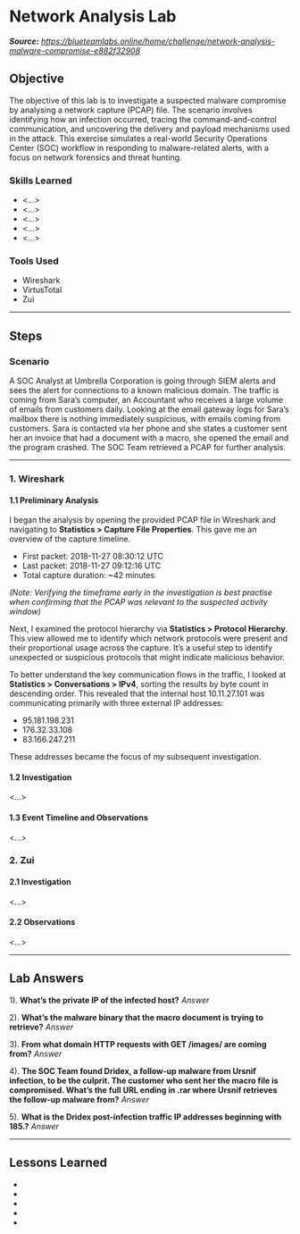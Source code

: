 # Network Analysis Lab

_**Source:** https://blueteamlabs.online/home/challenge/network-analysis-malware-compromise-e882f32908_

## Objective

The objective of this lab is to investigate a suspected malware compromise by analysing a network capture (PCAP) file. The scenario involves identifying how an infection occurred, tracing the command-and-control communication, and uncovering the delivery and payload mechanisms used in the attack. This exercise simulates a real-world Security Operations Center (SOC) workflow in responding to malware-related alerts, with a focus on network forensics and threat hunting.

### Skills Learned

- <...>
- <...>
- <...>
- <...>
- <...>

### Tools Used

- Wireshark
- VirtusTotal
- Zui

---
## Steps

### Scenario

A SOC Analyst at Umbrella Corporation is going through SIEM alerts and sees the alert for connections to a known malicious domain. The traffic is coming from Sara’s computer, an Accountant who receives a large volume of emails from customers daily. Looking at the email gateway logs for Sara’s mailbox there is nothing immediately suspicious, with emails coming from customers. Sara is contacted via her phone and she states a customer sent her an invoice that had a document with a macro, she opened the email and the program crashed. The SOC Team retrieved a PCAP for further analysis.

---

### 1. Wireshark

#### 1.1 Preliminary Analysis

I began the analysis by opening the provided PCAP file in Wireshark and navigating to **Statistics > Capture File Properties**. This gave me an overview of the capture timeline. 

- First packet: 2018-11-27 08:30:12 UTC
- Last packet: 2018-11-27 09:12:16 UTC
- Total capture duration: ~42 minutes

_(Note: Verifying the timeframe early in the investigation is best practise when confirming that the PCAP was relevant to the suspected activity window)_

Next, I examined the protocol hierarchy via **Statistics > Protocol Hierarchy**. This view allowed me to identify which network protocols were present and their proportional usage across the capture. It’s a useful step to identify unexpected or suspicious protocols that might indicate malicious behavior.

To better understand the key communication flows in the traffic, I looked at **Statistics > Conversations > IPv4**, sorting the results by byte count in descending order. This revealed that the internal host 10.11.27.101 was communicating primarily with three external IP addresses: 

- 95.181.198.231
- 176.32.33.108
- 83.166.247.211

These addresses became the focus of my subsequent investigation.

#### 1.2 Investigation

<...>

#### 1.3 Event Timeline and Observations

<...>

### 2. Zui

#### 2.1 Investigation

<...>

#### 2.2 Observations

<...>

---
## Lab Answers

1). **What’s the private IP of the infected host?** _Answer_

2). **What’s the malware binary that the macro document is trying to retrieve?** _Answer_

3). **From what domain HTTP requests with GET /images/ are coming from?** _Answer_

4). **The SOC Team found Dridex, a follow-up malware from Ursnif infection, to be the culprit. The customer who sent her the macro file is compromised. What’s the full URL ending in .rar where Ursnif retrieves the follow-up malware from?** _Answer_

5). **What is the Dridex post-infection traffic IP addresses beginning with 185.?** _Answer_

---
## Lessons Learned

- 
- 
- 
- 
- 
